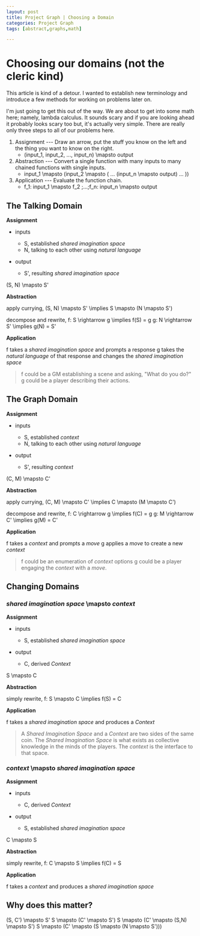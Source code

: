 ```yaml
---
layout: post
title: Project Graph | Choosing a Domain
categories: Project Graph
tags: [abstract,graphs,math]

---
```

# Choosing our domains (not the cleric kind)

This article is kind of a detour. I wanted to establish new terminology and introduce a few methods for working on problems later on.

I'm just going to get this out of the way. We are about to get into some math here; namely, lambda calculus. It sounds scary and if you are looking ahead it probably looks scary too but, it's actually very simple. There are really only three steps to all of our problems here.

1. Assignment --- Draw an arrow, put the stuff you know on the left and the thing you want to know on the right. 
   * <amp-mathml inline layout="container" data-formula="\[ (input_1, input_2, ..., input_n) \mapsto output \]"><span layout=fill placeholder>(input_1, input_2, ..., input_n) \mapsto output</span></amp-mathml>
2. Abstraction --- Convert a single function with many inputs to many chained functions with single inputs. 
   * <amp-mathml inline layout="container" data-formula="\[ input_1 \mapsto (input_2 \mapsto ( ...  (input_n \mapsto output) ... )) \]"><span layout=fill placeholder>input_1 \mapsto (input_2 \mapsto ( ...  (input_n \mapsto output) ... ))</span></amp-mathml>
3. Application --- Evaluate the function chain.
	* <amp-mathml inline layout="container" data-formula="\[ f_1: input_1 \mapsto f_2 ;...;f_n: input_n \mapsto output \]"><span layout=fill placeholder>f_1: input_1 \mapsto f_2 ;...;f_n: input_n \mapsto output</span></amp-mathml>

## The Talking Domain

**Assignment**

* inputs
	* <amp-mathml inline layout="container" data-formula="\[ S \]"><span layout=fill placeholder>S</span></amp-mathml>, established *shared imagination space*
	* <amp-mathml inline layout="container" data-formula="\[ N \]"><span layout=fill placeholder>N</span></amp-mathml>, talking to each other using *natural language*
 
* output
	* <amp-mathml inline layout="container" data-formula="\[ S' \]"><span layout=fill placeholder>S'</span></amp-mathml>, resulting *shared imagination space*

<amp-mathml inline layout="container" data-formula="\[ (S, N) \mapsto S' \]"><span layout=fill placeholder>(S, N) \mapsto S'</span></amp-mathml>

**Abstraction**

apply currying,
<amp-mathml inline layout="container" data-formula="\[ (S, N) \mapsto S' \implies S \mapsto  (N \mapsto S') \]"><span layout=fill placeholder>(S, N) \mapsto S' \implies S \mapsto  (N \mapsto S')</span></amp-mathml>

decompose and rewrite,
<amp-mathml inline layout="container" data-formula="\[ f: S \rightarrow g \implies f(S) = g \]"><span layout=fill placeholder>f: S \rightarrow g \implies f(S) = g</span></amp-mathml>
<amp-mathml inline layout="container" data-formula="\[ g: N \rightarrow S' \implies g(N) = S' \]"><span layout=fill placeholder>g: N \rightarrow S' \implies g(N) = S'</span></amp-mathml>

**Application**

<amp-mathml inline layout="container" data-formula="\[ f \]"><span layout=fill placeholder>f</span></amp-mathml> takes a *shared imagination space* and prompts a response
<amp-mathml inline layout="container" data-formula="\[ g \]"><span layout=fill placeholder>g</span></amp-mathml> takes the *natural language* of that response and changes the *shared imagination space*

><amp-mathml inline layout="container" data-formula="\[ f \]"><span layout=fill placeholder>f</span></amp-mathml> could be a GM establishing a scene and asking, "What do you do?"
><amp-mathml inline layout="container" data-formula="\[ g \]"><span layout=fill placeholder>g</span></amp-mathml> could be a player describing their actions.

## The Graph Domain

**Assignment**

* inputs
	* <amp-mathml inline layout="container" data-formula="\[ S \]"><span layout=fill placeholder>S</span></amp-mathml>, established *context*
	* <amp-mathml inline layout="container" data-formula="\[ N \]"><span layout=fill placeholder>N</span></amp-mathml>, talking to each other using *natural language*
 
* output
	* <amp-mathml inline layout="container" data-formula="\[ S' \]"><span layout=fill placeholder>S'</span></amp-mathml>, resulting *context*

<amp-mathml inline layout="container" data-formula="\[ (C, M) \mapsto C' \]"><span layout=fill placeholder>(C, M) \mapsto C'</span></amp-mathml>

**Abstraction**

apply currying,
<amp-mathml inline layout="container" data-formula="\[ (C, M) \mapsto C' \implies C \mapsto (M \mapsto C') \]"><span layout=fill placeholder>(C, M) \mapsto C' \implies C \mapsto (M \mapsto C')</span></amp-mathml>

decompose and rewrite,
<amp-mathml inline layout="container" data-formula="\[ f: C \rightarrow g \implies f(C) = g \]"><span layout=fill placeholder>f: C \rightarrow g \implies f(C) = g</span></amp-mathml>
<amp-mathml inline layout="container" data-formula="\[ g: M \rightarrow C' \implies g(M) = C' \]"><span layout=fill placeholder>g: M \rightarrow C' \implies g(M) = C'</span></amp-mathml>

**Application**

<amp-mathml inline layout="container" data-formula="\[ f \]"><span layout=fill placeholder>f</span></amp-mathml> takes a *context* and prompts a *move*
<amp-mathml inline layout="container" data-formula="\[ g \]"><span layout=fill placeholder>g</span></amp-mathml> applies a *move* to create a new *context*

><amp-mathml inline layout="container" data-formula="\[ f \]"><span layout=fill placeholder>f</span></amp-mathml> could be an enumeration of *context* options
><amp-mathml inline layout="container" data-formula="\[ g \]"><span layout=fill placeholder>g</span></amp-mathml> could be a player engaging the *context* with a *move*.

## Changing Domains

### *shared imagination space* <amp-mathml inline layout="container" data-formula="\[ \mapsto \]"><span layout=fill placeholder>\mapsto</span></amp-mathml> *context*

**Assignment**

* inputs
	* <amp-mathml inline layout="container" data-formula="\[ S \]"><span layout=fill placeholder>S</span></amp-mathml>, established *shared imagination space*

* output
	* <amp-mathml inline layout="container" data-formula="\[ C \]"><span layout=fill placeholder>C</span></amp-mathml>, derived *Context*

<amp-mathml inline layout="container" data-formula="\[ S \mapsto C \]"><span layout=fill placeholder>S \mapsto C</span></amp-mathml>

**Abstraction**

simply rewrite,
<amp-mathml inline layout="container" data-formula="\[ f \]"><span layout=fill placeholder>f</span></amp-mathml>:  <amp-mathml inline layout="container" data-formula="\[ S \mapsto C \implies f(S) = C \]"><span layout=fill placeholder>S \mapsto C \implies f(S) = C</span></amp-mathml>

**Application**

<amp-mathml inline layout="container" data-formula="\[ f \]"><span layout=fill placeholder>f</span></amp-mathml> takes a *shared imagination space* and produces a *Context* 

> A *Shared Imagination Space* and a *Context* are two sides of the same coin. The *Shared Imagination Space* is what exists as collective knowledge in the minds of the players. The *context* is the interface to that space.
> 

### *context* <amp-mathml inline layout="container" data-formula="\[ \mapsto \]"><span layout=fill placeholder>\mapsto</span></amp-mathml> *shared imagination space*

**Assignment**

* inputs
	* <amp-mathml inline layout="container" data-formula="\[ C \]"><span layout=fill placeholder>C</span></amp-mathml>, derived *Context*

* output
	* <amp-mathml inline layout="container" data-formula="\[ S \]"><span layout=fill placeholder>S</span></amp-mathml>, established *shared imagination space*

<amp-mathml inline layout="container" data-formula="\[ C \mapsto S \]"><span layout=fill placeholder>C \mapsto S</span></amp-mathml>

**Abstraction**

simply rewrite,
<amp-mathml inline layout="container" data-formula="\[ f \]"><span layout=fill placeholder>f</span></amp-mathml>:  <amp-mathml inline layout="container" data-formula="\[ C \mapsto S \implies f(C) = S \]"><span layout=fill placeholder>C \mapsto S \implies f(C) = S</span></amp-mathml>

**Application**

<amp-mathml inline layout="container" data-formula="\[ f \]"><span layout=fill placeholder>f</span></amp-mathml> takes a *context* and produces a *shared imagination space*

## Why does this matter?



<amp-mathml inline layout="container" data-formula="\[ (S, C') \mapsto S' \]"><span layout=fill placeholder>(S, C') \mapsto S'</span></amp-mathml>
<amp-mathml inline layout="container" data-formula="\[ S \mapsto (C' \mapsto S') \]"><span layout=fill placeholder>S \mapsto (C' \mapsto S')</span></amp-mathml>
<amp-mathml inline layout="container" data-formula="\[ S \mapsto (C' \mapsto (S,N) \mapsto S') \]"><span layout=fill placeholder>S \mapsto (C' \mapsto (S,N) \mapsto S')</span></amp-mathml>
<amp-mathml inline layout="container" data-formula="\[ S \mapsto (C' \mapsto (S \mapsto (N \mapsto S'))) \]"><span layout=fill placeholder>S \mapsto (C' \mapsto (S \mapsto (N \mapsto S')))</span></amp-mathml>


